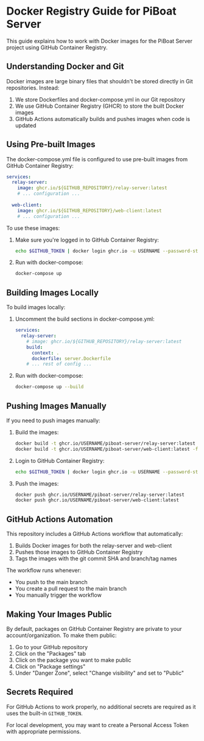 # Docker Registry Guide for PiBoat Server

This guide explains how to work with Docker images for the PiBoat Server project using GitHub Container Registry.

## Understanding Docker and Git

Docker images are large binary files that shouldn't be stored directly in Git repositories. Instead:

1. We store Dockerfiles and docker-compose.yml in our Git repository
2. We use GitHub Container Registry (GHCR) to store the built Docker images
3. GitHub Actions automatically builds and pushes images when code is updated

## Using Pre-built Images

The docker-compose.yml file is configured to use pre-built images from GitHub Container Registry:

```yaml
services:
  relay-server:
    image: ghcr.io/${GITHUB_REPOSITORY}/relay-server:latest
    # ... configuration ...
    
  web-client:
    image: ghcr.io/${GITHUB_REPOSITORY}/web-client:latest
    # ... configuration ...
```

To use these images:

1. Make sure you're logged in to GitHub Container Registry:
   ```bash
   echo $GITHUB_TOKEN | docker login ghcr.io -u USERNAME --password-stdin
   ```

2. Run with docker-compose:
   ```bash
   docker-compose up
   ```

## Building Images Locally

To build images locally:

1. Uncomment the build sections in docker-compose.yml:
   ```yaml
   services:
     relay-server:
       # image: ghcr.io/${GITHUB_REPOSITORY}/relay-server:latest
       build:
         context: .
         dockerfile: server.Dockerfile
       # ... rest of config ...
   ```

2. Run with docker-compose:
   ```bash
   docker-compose up --build
   ```

## Pushing Images Manually

If you need to push images manually:

1. Build the images:
   ```bash
   docker build -t ghcr.io/USERNAME/piboat-server/relay-server:latest -f server.Dockerfile .
   docker build -t ghcr.io/USERNAME/piboat-server/web-client:latest -f web-client.Dockerfile .
   ```

2. Login to GitHub Container Registry:
   ```bash
   echo $GITHUB_TOKEN | docker login ghcr.io -u USERNAME --password-stdin
   ```

3. Push the images:
   ```bash
   docker push ghcr.io/USERNAME/piboat-server/relay-server:latest
   docker push ghcr.io/USERNAME/piboat-server/web-client:latest
   ```

## GitHub Actions Automation

This repository includes a GitHub Actions workflow that automatically:
1. Builds Docker images for both the relay-server and web-client
2. Pushes those images to GitHub Container Registry
3. Tags the images with the git commit SHA and branch/tag names

The workflow runs whenever:
- You push to the main branch
- You create a pull request to the main branch
- You manually trigger the workflow

## Making Your Images Public

By default, packages on GitHub Container Registry are private to your account/organization. To make them public:

1. Go to your GitHub repository
2. Click on the "Packages" tab
3. Click on the package you want to make public
4. Click on "Package settings"
5. Under "Danger Zone", select "Change visibility" and set to "Public"

## Secrets Required

For GitHub Actions to work properly, no additional secrets are required as it uses the built-in `GITHUB_TOKEN`.

For local development, you may want to create a Personal Access Token with appropriate permissions. 